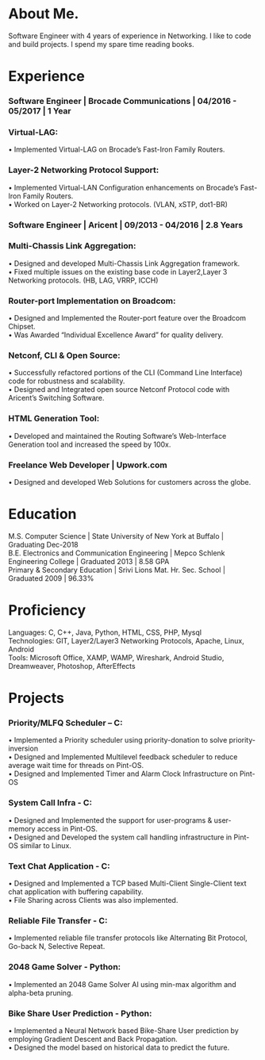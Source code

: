 # About Me.
Software Engineer with 4 years of experience in Networking. I like to code and build projects. I spend my spare time reading books.
# Experience
### Software Engineer | Brocade Communications | 04/2016 - 05/2017 | 1 Year
### Virtual-LAG:
• Implemented Virtual-LAG on Brocade’s Fast-Iron Family Routers.
### Layer-2 Networking Protocol Support:
• Implemented Virtual-LAN Configuration enhancements on Brocade’s Fast-Iron Family Routers.<br />
• Worked on Layer-2 Networking protocols. (VLAN, xSTP, dot1-BR)

### Software Engineer | Aricent | 09/2013 - 04/2016 | 2.8 Years
### Multi-Chassis Link Aggregation:
• Designed and developed Multi-Chassis Link Aggregation framework.<br />
• Fixed multiple issues on the existing base code in Layer2,Layer 3 Networking protocols. (HB, LAG, VRRP, ICCH)
### Router-port Implementation on Broadcom:
• Designed and Implemented the Router-port feature over the Broadcom Chipset.<br />
• Was Awarded “Individual Excellence Award” for quality delivery.
### Netconf, CLI & Open Source:
• Successfully refactored portions of the CLI (Command Line Interface) code for robustness and scalability.<br />
• Designed and Integrated open source Netconf Protocol code with Aricent’s Switching Software.
### HTML Generation Tool:
• Developed and maintained the Routing Software’s Web-Interface Generation tool and increased the speed by 100x.

### Freelance Web Developer | Upwork.com
• Designed and developed Web Solutions for customers across the globe.

# Education
M.S. Computer Science | State University of New York at Buffalo | Graduating Dec-2018 <br />
B.E. Electronics and Communication Engineering | Mepco Schlenk Engineering College | Graduated 2013 | 8.58 GPA<br />
Primary & Secondary Education | Srivi Lions Mat. Hr. Sec. School | Graduated 2009 | 96.33% <br />

# Proficiency
Languages: C, C++, Java, Python, HTML, CSS, PHP, Mysql<br />
Technologies: GIT, Layer2/Layer3 Networking Protocols, Apache, Linux, Android<br />
Tools: Microsoft Office, XAMP, WAMP, Wireshark, Android Studio, Dreamweaver, Photoshop, AfterEffects<br />

# Projects
### Priority/MLFQ Scheduler – C: 
• Implemented a Priority scheduler using priority-donation to solve priority-inversion<br />
• Designed and Implemented Multilevel feedback scheduler to reduce average wait time for threads on Pint-OS.<br />
• Designed and Implemented Timer and Alarm Clock Infrastructure on Pint-OS<br />

### System Call Infra - C:
• Designed and Implemented the support for user-programs & user-memory access in Pint-OS.<br />
• Designed and Developed the system call handling infrastructure in Pint-OS similar to Linux.<br />

### Text Chat Application - C:
• Designed and Implemented a TCP based Multi-Client Single-Client text chat application with buffering capability.<br />
• File Sharing across Clients was also implemented.<br />

### Reliable File Transfer - C:
• Implemented reliable file transfer protocols like Alternating Bit Protocol, Go-back N, Selective Repeat.<br />

### 2048 Game Solver - Python:
• Implemented an 2048 Game Solver AI using min-max algorithm and alpha-beta pruning.<br />

### Bike Share User Prediction - Python:
• Implemented a Neural Network based Bike-Share User prediction by employing Gradient Descent and Back Propagation.<br />
• Designed the model based on historical data to predict the future.<br />




  
